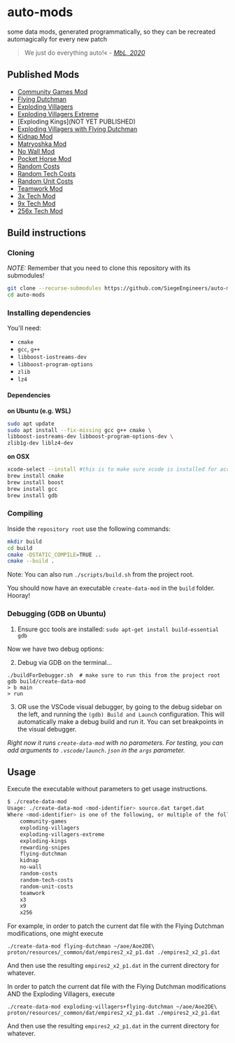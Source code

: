 # auto-mods
some data mods, generated programmatically, so they can be recreated automagically for every new patch

> We just do everything auto!«
> *\- [MbL, 2020](https://www.youtube.com/watch?v=q879j3ydfw8)*

## Published Mods

- [Community Games Mod](https://www.ageofempires.com/mods/details/15917/)
- [Flying Dutchman](https://www.ageofempires.com/mods/details/15644/)
- [Exploding Villagers](https://www.ageofempires.com/mods/details/15682/)
- [Exploding Villagers Extreme](https://www.ageofempires.com/mods/details/47898/)
- [Exploding Kings](NOT YET PUBLISHED)
- [Exploding Villagers with Flying Dutchman](https://www.ageofempires.com/mods/details/15681/)
- [Kidnap Mod](https://www.ageofempires.com/mods/details/15982/)
- [Matryoshka Mod](https://www.ageofempires.com/mods/details/71435/)
- [No Wall Mod](https://www.ageofempires.com/mods/details/15916/)
- [Pocket Horse Mod](https://www.ageofempires.com/mods/details/71440/)
- [Random Costs](https://www.ageofempires.com/mods/details/17281/)
- [Random Tech Costs](https://www.ageofempires.com/mods/details/17280/)
- [Random Unit Costs](https://www.ageofempires.com/mods/details/17279/)
- [Teamwork Mod](https://www.ageofempires.com/mods/details/43753/)
- [3x Tech Mod](https://www.ageofempires.com/mods/details/15918/)
- [9x Tech Mod](https://www.ageofempires.com/mods/details/15919/)
- [256x Tech Mod](https://www.ageofempires.com/mods/details/15920/)

## Build instructions
### Cloning

_NOTE:_ Remember that you need to clone this repository with its submodules!

```sh
git clone --recurse-submodules https://github.com/SiegeEngineers/auto-mods.git
cd auto-mods
```

### Installing dependencies

You'll need:
- `cmake`
- `gcc`, `g++`
- `libboost-iostreams-dev`
- `libboost-program-options`
- `zlib`
- `lz4`

#### Dependencies 

**on Ubuntu (e.g. WSL)**
```sh
sudo apt update
sudo apt install --fix-missing gcc g++ cmake \
libboost-iostreams-dev libboost-program-options-dev \
zlib1g-dev liblz4-dev
```

**on OSX**
```sh
xcode-select --install #this is to make sure xcode is installed for access to zlib1g-dev and liblz4-dev
brew install cmake
brew install boost
brew install gcc
brew install gdb
```


### Compiling

Inside the `repository root` use the following commands:

```sh
mkdir build
cd build
cmake -DSTATIC_COMPILE=TRUE ..
cmake --build .
```

Note:  You can also run `./scripts/build.sh` from the project root.

You should now have an executable `create-data-mod` in the `build` folder. Hooray!

### Debugging (GDB on Ubuntu)

1. Ensure gcc tools are installed: `sudo apt-get install build-essential gdb`

Now we have two debug options:

2. Debug via GDB on the terminal...
```
./buildForDebugger.sh  # make sure to run this from the project root
gdb build/create-data-mod
> b main
> run
```

3. OR use the VSCode visual debugger, by going to the debug sidebar on the left, and running the `(gdb) Build and Launch` configuration.  This will automatically make a debug build and run it.  You can set breakpoints in the visual debugger.

*Right now it runs `create-data-mod` with no parameters.  For testing, you can add arguments to `.vscode/launch.json` in the `args` parameter.*

## Usage

Execute the executable without parameters to get usage instructions.

```sh
$ ./create-data-mod
Usage: ./create-data-mod <mod-identifier> source.dat target.dat
Where <mod-identifier> is one of the following, or multiple of the following joined by a +:
    community-games
    exploding-villagers
    exploding-villagers-extreme
    exploding-kings
    rewarding-snipes
    flying-dutchman
    kidnap
    no-wall
    random-costs
    random-tech-costs
    random-unit-costs
    teamwork
    x3
    x9
    x256
```

For example, in order to patch the current dat file with the Flying Dutchman modifications, one might execute
```
./create-data-mod flying-dutchman ~/aoe/Aoe2DE\ proton/resources/_common/dat/empires2_x2_p1.dat ./empires2_x2_p1.dat
```

And then use the resulting `empires2_x2_p1.dat` in the current directory for whatever.


In order to patch the current dat file with the Flying Dutchman modifications AND the Exploding Villagers, execute
```
./create-data-mod exploding-villagers+flying-dutchman ~/aoe/Aoe2DE\ proton/resources/_common/dat/empires2_x2_p1.dat ./empires2_x2_p1.dat
```

And then use the resulting `empires2_x2_p1.dat` in the current directory for whatever.
